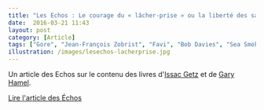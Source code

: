 ```yaml
---
title: "Les Echos : Le courage du « lâcher-prise » ou la liberté des salariés comme remède à la crise"
date:  2016-03-21 11:43
layout: post
category: [Article]
tags: ["Gore", "Jean-François Zobrist", "Favi", "Bob Davies", "Sea Smoke Cellars", "Seventh Generation", "Saatchi & Saatchi", "Lippi", "Isaac Getz", "Gary Hamel", "La fin du management"]
illustration: /images/lesechos-lacherprise.jpg
---
```


Un article des Echos sur le contenu des livres d'[Issac Getz](/issac-getz/) et de [Gary Hamel](/gary-haml/).

[Lire l'article des Échos](http://archives.lesechos.fr/archives/cercle/2012/12/10/cercle_60637.htm)

